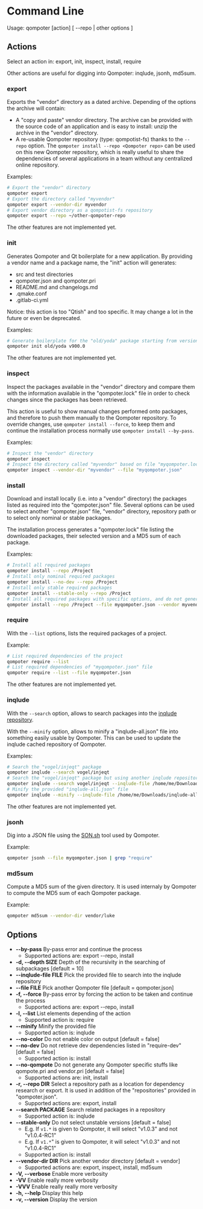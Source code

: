 Command Line
============

Usage: qompoter [action] [ --repo <repo> | other options ]

Actions
------------

Select an action in: export, init, inspect, install, require

Other actions are useful for digging into Qompoter: inqlude, jsonh, md5sum.

### export

Exports the "vendor" directory as a dated archive. Depending of the options the archive will contain:

* A "copy and paste" vendor directory. The archive can be provided with the source code of an application and is easy to install: unzip the archive in the "vendor" directory.
* A re-usable Qompoter repository (type: qompotist-fs) thanks to the `--repo` option. The `qompoter install --repo <Qompoter repo>` can be used on this new Qompoter repository, which is really useful to share the dependencies of several applications in a team without any centralized online repository.

Examples:

```bash
# Export the "vendor" directory
qompoter export
# Export the directory called "myvendor"
qompoter export --vendor-dir myvendor
# Export vendor directory as a qompotist-fs repository
qompoter export --repo ~/other-qompoter-repo
```

The other features are not implemented yet.

### init

Generates Qompoter and Qt boilerplate for a new application. By providing a vendor name and a package name, the "init" action will generates:

* src and test directories
* qompoter.json and qompoter.pri
* README.md and changelogs.md
* .qmake.conf
* .gitlab-ci.yml

Notice: this action is too "Qtish" and too specific. It may change a lot in the future or even be deprecated.

Examples:

```bash
# Generate boilerplate for the "old/yoda" package starting from version 900.0
qompoter init old/yoda v900.0
```

The other features are not implemented yet.

### inspect

Inspect the packages available in the "vendor" directory and compare them with the information available in the "qompoter.lock" file in order to check changes since the packages has been retrieved.

This action is useful to show manual changes performed onto packages, and therefore to push them manually to the Qompoter repository. To override changes, use `qompoter install --force`, to keep them and continue the installation process normally use `qompoter install --by-pass`.

Examples:

```bash
# Inspect the "vendor" directory
qompoter inspect
# Inspect the directory called "myvendor" based on file "myqompoter.lock"
qompoter inspect --vendor-dir "myvendor" --file "myqompoter.json"
```

### install

Download and install locally (i.e. into a "vendor" directory) the packages listed as required into the "qompoter.json" file. Several options can be used to select another "qompoter.json" file, "vendor" directory, repository path or to select only nominal or stable packages.

The installation process generates a "qompoter.lock" file listing the downloaded packages, their selected version and a MD5 sum of each package.

Examples:

```bash
# Install all required packages
qompoter install --repo /Project
# Install only nominal required packages
qompoter install --no-dev --repo /Project
# Install only stable required packages
qompoter install --stable-only --repo /Project
# Install all required packages with specific options, and do not generate Qt specific stuff thanks to the "--no-qompote" option
qompoter install --repo /Project --file myqompoter.json --vendor myvendor --no-qompote --no-color
```

### require

With the `--list` options, lists the required packages of a project.

Example:

```bash
# List required dependencies of the project
qompoter require --list
# List required dependencies of "myqompoter.json" file
qompoter require --list --file myqompoter.json
```

The other features are not implemented yet.

### inqlude

With the `--search` option, allows to search packages into the [inqlude repository](https://inqlude.org/).

With the `--minify` option, allows to minify a "inqlude-all.json" file into something easily usable by Qompoter. This can be used to update the inqlude cached repository of Qompoter.

Examples:

```bash
# Search the "vogel/injeqt" package
qompoter inqlude --search vogel/injeqt
# Search the "vogel/injeqt" package but using another inqlude repository than the Qompoter cached one
qompoter inqlude --search vogel/injeqt --inqlude-file /home/me/Downloads/inqlude-all.json
# Minify the provided "inqlude-all.json" file
qompoter inqlude --minify --inqlude-file /home/me/Downloads/inqlude-all.json
```

The other features are not implemented yet.

### jsonh

Dig into a JSON file using the [SON.sh](https://github.com/dominictarr/JSON.sh) tool used by Qompoter.

Example:

```bash
qompoter jsonh --file myqompoter.json | grep "require"
```

### md5sum

Compute a MD5 sum of the given directory. It is used internaly by Qompoter to compute the MD5 sum of each Qompoter package.

Example:

```bash
qompoter md5sum --vendor-dir vendor/luke
```

Options
------------

* **--by-pass** By-pass error and continue the process
  * Supported actions are: export --repo, install
* **-d, --depth SIZE** Depth of the recursivity in the searching of subpackages [default = 10]
* **--inqlude-file FILE** Pick the provided file to search into the inqlude repository
* **--file FILE** Pick another Qompoter file [default = qompoter.json]
* **-f, --force** By-pass error by forcing the action to be taken and continue the process
  * Supported actions are: export --repo, install
* **-l, --list** List elements depending of the action
  * Supported action is: require
* **--minify** Minify the provided file
  * Supported action is: inqlude
* **--no-color** Do not enable color on output [default = false]
* **--no-dev** Do not retrieve dev dependencies listed in "require-dev" [default = false]
  * Supported action is: install
* **--no-qompote** Do not generate any Qompoter specific stuffs like qompote.pri and vendor.pri [default = false]
  * Supported actions are: init, install
* **-r, --repo DIR** Select a repository path as a location for dependency research or export. It is used in addition of the "repositories" provided in "qompoter.json".
  * Supported actions are: export, install
* **--search PACKAGE** Search related packages in a repository
  * Supported action is: inqlude
* **--stable-only** Do not select unstable versions [default = false]
  * E.g. If `v1.*` is given to Qompoter, it will select "v1.0.3" and not "v1.0.4-RC1"
  * E.g. If `v1.*`" is given to Qompoter, it will select "v1.0.3" and not "v1.0.4-RC1"
  * Supported action is: install
* **--vendor-dir DIR** Pick another vendor directory [default = vendor]
  * Supported actions are: export, inspect, install, md5sum
* **-V, --verbose** Enable more verbosity
* **-VV** Enable really more verbosity
* **-VVV** Enable really really more verbosity
* **-h, --help** Display this help
* **-v, --version** Display the version
